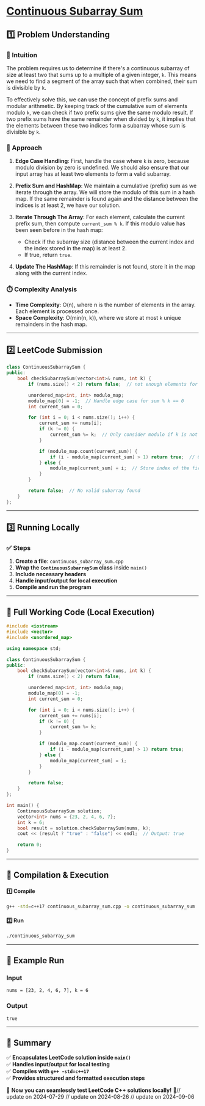 # **[Continuous Subarray Sum](https://leetcode.com/problems/continuous-subarray-sum/description/)**  

## **1️⃣ Problem Understanding**  
### **📌 Intuition**  
The problem requires us to determine if there's a continuous subarray of size at least two that sums up to a multiple of a given integer, `k`. This means we need to find a segment of the array such that when combined, their sum is divisible by `k`. 

To effectively solve this, we can use the concept of prefix sums and modular arithmetic. By keeping track of the cumulative sum of elements modulo `k`, we can check if two prefix sums give the same modulo result. If two prefix sums have the same remainder when divided by `k`, it implies that the elements between these two indices form a subarray whose sum is divisible by `k`.

### **🚀 Approach**  
1. **Edge Case Handling**: First, handle the case where `k` is zero, because modulo division by zero is undefined. We should also ensure that our input array has at least two elements to form a valid subarray.
  
2. **Prefix Sum and HashMap**: We maintain a cumulative (prefix) sum as we iterate through the array. We will store the modulo of this sum in a hash map. If the same remainder is found again and the distance between the indices is at least 2, we have our solution.

3. **Iterate Through The Array**: For each element, calculate the current prefix sum, then compute `current_sum % k`. If this modulo value has been seen before in the hash map:
   - Check if the subarray size (distance between the current index and the index stored in the map) is at least 2.
   - If true, return `true`.

4. **Update The HashMap**: If this remainder is not found, store it in the map along with the current index.

### **⏱️ Complexity Analysis**  
- **Time Complexity**: O(n), where n is the number of elements in the array. Each element is processed once.
- **Space Complexity**: O(min(n, k)), where we store at most `k` unique remainders in the hash map.

---  

## **2️⃣ LeetCode Submission**  
```cpp
class ContinuousSubarraySum {
public:
    bool checkSubarraySum(vector<int>& nums, int k) {
        if (nums.size() < 2) return false;  // not enough elements for a subarray

        unordered_map<int, int> modulo_map;
        modulo_map[0] = -1;  // Handle edge case for sum % k == 0
        int current_sum = 0;

        for (int i = 0; i < nums.size(); i++) {
            current_sum += nums[i];
            if (k != 0) {
                current_sum %= k;  // Only consider modulo if k is not zero
            }

            if (modulo_map.count(current_sum)) {
                if (i - modulo_map[current_sum] > 1) return true;  // Check distance
            } else {
                modulo_map[current_sum] = i;  // Store index of the first occurrence
            }
        }

        return false;  // No valid subarray found
    }
};
```  

---  

## **3️⃣ Running Locally**  
### **✅ Steps**  
1. **Create a file**: `continuous_subarray_sum.cpp`  
2. **Wrap the `ContinuousSubarraySum` class** inside `main()`  
3. **Include necessary headers**  
4. **Handle input/output for local execution**  
5. **Compile and run the program**  

---  

## **📝 Full Working Code (Local Execution)**  
```cpp
#include <iostream>
#include <vector>
#include <unordered_map>

using namespace std;

class ContinuousSubarraySum {
public:
    bool checkSubarraySum(vector<int>& nums, int k) {
        if (nums.size() < 2) return false;

        unordered_map<int, int> modulo_map;
        modulo_map[0] = -1;
        int current_sum = 0;

        for (int i = 0; i < nums.size(); i++) {
            current_sum += nums[i];
            if (k != 0) {
                current_sum %= k;
            }

            if (modulo_map.count(current_sum)) {
                if (i - modulo_map[current_sum] > 1) return true;
            } else {
                modulo_map[current_sum] = i;
            }
        }

        return false;
    }
};

int main() {
    ContinuousSubarraySum solution;
    vector<int> nums = {23, 2, 4, 6, 7};
    int k = 6;
    bool result = solution.checkSubarraySum(nums, k);
    cout << (result ? "true" : "false") << endl;  // Output: true

    return 0;
}
```  

---  

## **🔧 Compilation & Execution**  
#### **1️⃣ Compile**  
```bash
g++ -std=c++17 continuous_subarray_sum.cpp -o continuous_subarray_sum
```  

#### **2️⃣ Run**  
```bash
./continuous_subarray_sum
```  

---  

## **🎯 Example Run**  
### **Input**  
```
nums = [23, 2, 4, 6, 7], k = 6
```  
### **Output**  
```
true
```  

---  

## **📌 Summary**  
✅ **Encapsulates LeetCode solution inside `main()`**  
✅ **Handles input/output for local testing**  
✅ **Compiles with `g++ -std=c++17`**  
✅ **Provides structured and formatted execution steps**  

🚀 **Now you can seamlessly test LeetCode C++ solutions locally!** 🚀// update on 2024-07-29
// update on 2024-08-26
// update on 2024-09-06
